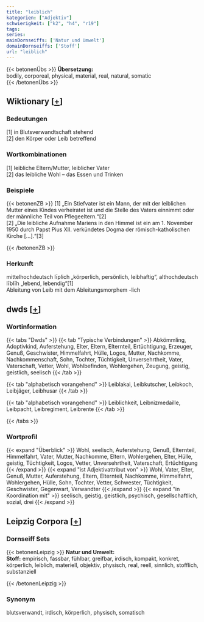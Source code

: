 ```yaml
---
title: "leiblich"
kategorien: ["Adjektiv"]
schwierigkeit: ["k2", "h4", "r19"]
tags:
series:
mainDornseiffs: ['Natur und Umwelt']
domainDornseiffs: ['Stoff']
url: "leiblich"
---
```


{{< betonenÜbs >}}
**Übersetzung:**  
bodily, corporeal, physical, material, real, natural, somatic  
{{< /betonenÜbs >}}

## Wiktionary [[+](https://de.wiktionary.org/wiki/leiblich)]

### Bedeutungen
[1] in Blutsverwandtschaft stehend  
[2] den Körper oder Leib betreffend  

### Wortkombinationen
[1] leibliche Eltern/Mutter, leiblicher Vater  
[2] das leibliche Wohl – das Essen und Trinken  

### Beispiele
{{< betonenZB >}}
[1] „Ein Stiefvater ist ein Mann, der mit der leiblichen Mutter eines Kindes verheiratet ist und die Stelle des Vaters einnimmt oder der männliche Teil von Pflegeeltern.“[2]  
[2] „Die leibliche Aufnahme Mariens in den Himmel ist ein am 1. November 1950 durch Papst Pius XII. verkündetes Dogma der römisch-katholischen Kirche […].“[3]  

{{< /betonenZB >}}
### Herkunft
mittelhochdeutsch līplich „körperlich, persönlich, leibhaftig“, althochdeutsch līblīh „lebend, lebendig“[1]  
Ableitung von Leib mit dem Ableitungsmorphem -lich  



## dwds [[+](https://www.dwds.de/wb/leiblich)]

### Wortinformation
{{< tabs "Dwds" >}}
{{< tab "Typische Verbindungen" >}}
Abkömmling, Adoptivkind, Auferstehung, Elter, Eltern, Elternteil, Ertüchtigung, Erzeuger, Genuß, Geschwister, Himmelfahrt, Hülle, Logos, Mutter, Nachkomme, Nachkommenschaft, Sohn, Tochter, Tüchtigkeit, Unversehrtheit, Vater, Vaterschaft, Vetter, Wohl, Wohlbefinden, Wohlergehen, Zeugung, geistig, geistlich, seelisch
{{< /tab >}}

{{< tab "alphabetisch vorangehend" >}}
Leiblakai, Leibkutscher, Leibkoch, Leibjäger, Leibhusar
{{< /tab >}}

{{< tab "alphabetisch vorangehend" >}}
Leiblichkeit, Leibnizmedaille, Leibpacht, Leibregiment, Leibrente
{{< /tab >}}

{{< /tabs >}}

### Wortprofil
{{< expand "Überblick" >}} Wohl, seelisch, Auferstehung, Genuß, Elternteil, Himmelfahrt, Vater, Mutter, Nachkomme, Eltern, Wohlergehen, Elter, Hülle, geistig, Tüchtigkeit, Logos, Vetter, Unversehrtheit, Vaterschaft, Ertüchtigung {{< /expand >}}
{{< expand "ist Adjektivattribut von" >}} Wohl, Vater, Elter, Genuß, Mutter, Auferstehung, Eltern, Elternteil, Nachkomme, Himmelfahrt, Wohlergehen, Hülle, Sohn, Tochter, Vetter, Schwester, Tüchtigkeit, Geschwister, Gegenwart, Verwandter {{< /expand >}}
{{< expand "in Koordination mit" >}} seelisch, geistig, geistlich, psychisch, gesellschaftlich, sozial, drei {{< /expand >}}

## Leipzig Corpora [[+](https://corpora.uni-leipzig.de/en/res?word=leiblich&corpusId=deu_newscrawl-public_2018)]

### Dornseiff Sets
{{< betonenLeipzig >}}
**Natur und Umwelt:**  
**Stoff:** empirisch, fassbar, fühlbar, greifbar, irdisch, kompakt, konkret, körperlich, leiblich, materiell, objektiv, physisch, real, reell, sinnlich, stofflich, substanziell  

{{< /betonenLeipzig >}}

### Synonym
blutsverwandt, irdisch, körperlich, physisch, somatisch

